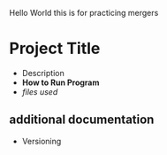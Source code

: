 Hello World
this is for practicing mergers
# Project Title
- Description 
- **How to Run Program**
- *files used*
## additional documentation
- Versioning
